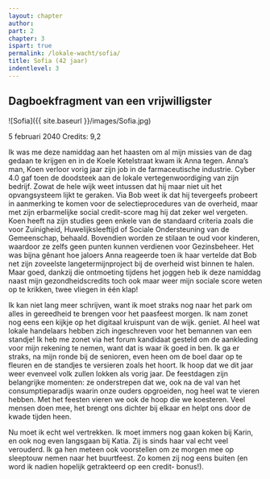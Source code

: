```yaml
---
layout: chapter
author: 
part: 2
chapter: 3
ispart: true
permalink: /lokale-wacht/sofia/
title: Sofia (42 jaar)
indentlevel: 3
---
```


## Dagboekfragment van een vrijwilligster

![Sofia]({{ site.baseurl }}/images/Sofia.jpg)

5 februari 2040
Credits: 9,2

Ik was me deze namiddag aan het haasten om al mijn missies van de dag gedaan te krijgen en in de Koele Ketelstraat kwam ik Anna tegen. Anna’s man, Koen verloor vorig jaar zijn job in de farmaceutische industrie. Cyber 4.0 gaf toen de doodsteek aan de lokale vertegenwoordiging van zijn bedrijf. Zowat de hele wijk weet intussen dat hij maar niet uit het opvangsysteem lijkt te geraken. Via Bob weet ik dat hij tevergeefs probeert in aanmerking te komen voor de selectieprocedures van de overheid, maar met zijn erbarmelijke social credit-score mag hij dat zeker wel vergeten. Koen heeft na zijn studies geen enkele van de standaard criteria zoals die voor Zuinigheid, Huwelijksleeftijd of Sociale Ondersteuning van de Gemeenschap, behaald. Bovendien worden ze stilaan te oud voor kinderen, waardoor ze zelfs geen punten kunnen verdienen voor Gezinsbeheer. Het was bijna gênant hoe jaloers Anna reageerde toen ik haar vertelde dat Bob net zijn zoveelste langetermijnproject bij de overheid wist binnen te halen. Maar goed, dankzij die ontmoeting tijdens het joggen heb ik deze namiddag naast mijn gezondheidscredits toch ook maar weer mijn sociale score weten op te krikken, twee vliegen in één klap! 

Ik kan niet lang meer schrijven, want ik moet straks nog naar het park om alles in gereedheid te brengen voor het paasfeest morgen. Ik nam zonet nog eens een kijkje op het digitaal kruispunt van de wijk. geniet. Al heel wat lokale handelaars hebben zich ingeschreven voor het bemannen van een standje! Ik heb me zonet via het forum kandidaat gesteld om de aankleding voor mijn rekening te nemen, want dat is waar ik goed in ben. Ik ga er straks, na mijn ronde bij de senioren, even heen om de boel daar op te fleuren en de standjes te versieren zoals het hoort. Ik hoop dat we dit jaar weer evenveel volk zullen lokken als vorig jaar. De feestdagen zijn belangrijke momenten: ze onderstrepen dat we, ook na de val van het consumptieparadijs waarin onze ouders opgroeiden, nog heel wat te vieren hebben. Met het feesten vieren we ook  de hoop die we koesteren. Veel mensen doen mee, het brengt ons dichter bij elkaar en helpt ons door de kwade tijden heen.

Nu moet ik echt wel vertrekken. Ik moet immers nog gaan koken bij Karin, en ook nog even langsgaan bij Katia. Zij is sinds haar val echt veel verouderd. Ik ga hen meteen ook voorstellen om ze morgen mee op sleeptouw nemen naar het buurtfeest. Zo komen zij nog eens buiten (en word ik nadien hopelijk getrakteerd op een credit- bonus!).